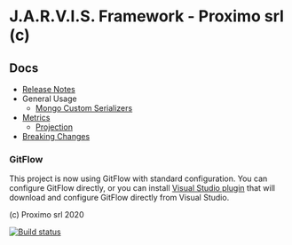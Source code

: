 J.A.R.V.I.S. Framework - Proximo srl (c)
====

## Docs

- [Release Notes](Wiki/ReleaseNotes.md)
- General Usage 
  - [Mongo Custom Serializers](Wiki/Usage/mongoserializers.md)
- [Metrics](Wiki/Metrics/metrics.md)
  - [Projection](Wiki/Metrics/projections.md)
- [Breaking Changes](Wiki/BreakingChanges.md)

### GitFlow

This project is now using GitFlow with standard configuration. You can configure GitFlow directly, or you can install [Visual Studio plugin](https://visualstudiogallery.msdn.microsoft.com/27f6d087-9b6f-46b0-b236-d72907b54683) that will download and configure GitFlow directly from Visual Studio.

(c) Proximo srl 2020

[![Build status](https://dev.azure.com/prxm/Jarvis/_apis/build/status/Operative/Jarvis%20Framework%20-%20CI)](https://dev.azure.com/prxm/Jarvis/_build/latest?definitionId=11)
